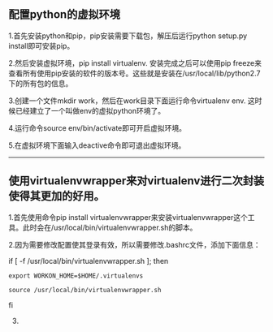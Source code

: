 ## 配置python的虚拟环境

1.首先安装python和pip，pip安装需要下载包，解压后运行python setup.py install即可安装pip。

2.然后安装虚拟环境，pip install virtualenv. 安装完成之后可以使用pip freeze来查看所有使用pip安装的软件的版本号。这些就是安装在/usr/local/lib/python2.7下的所有包的信息。

3.创建一个文件mkdir work，然后在work目录下面运行命令virtualenv env. 这时候已经建立了一个叫做env的虚拟python环境了。

4.运行命令source env/bin/activate即可开启虚拟环境。

5.在虚拟环境下面输入deactive命令即可退出虚拟环境。

---

## 使用virtualenvwrapper来对virtualenv进行二次封装使得其更加的好用。

1.首先使用命令pip install virtualenvwrapper来安装virtualenvwrapper这个工具。此时会在/usr/local/bin/virtualenvwrapper.sh的脚本。

2.因为需要修改配置使其登录有效，所以需要修改.bashrc文件，添加下面信息：

  if [ -f /usr/local/bin/virtualenvwrapper.sh ]; then

    export WORKON_HOME=$HOME/.virtualenvs

    source /usr/local/bin/virtualenvwrapper.sh

  fi

3. 